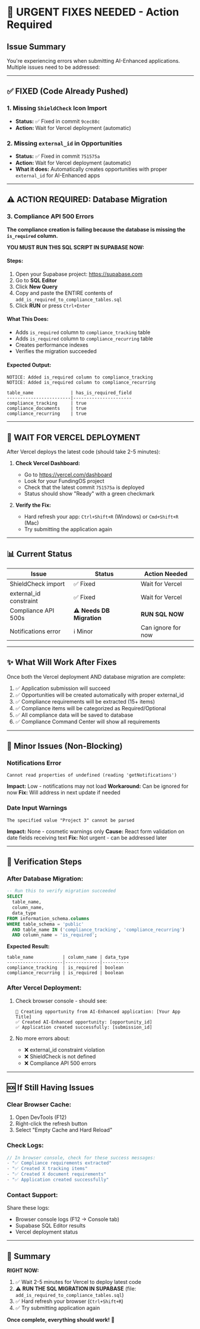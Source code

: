 # 🚨 URGENT FIXES NEEDED - Action Required

## Issue Summary
You're experiencing errors when submitting AI-Enhanced applications. Multiple issues need to be addressed:

---

## ✅ FIXED (Code Already Pushed)
### 1. Missing `ShieldCheck` Icon Import
- **Status:** ✅ Fixed in commit `9cec88c`
- **Action:** Wait for Vercel deployment (automatic)

### 2. Missing `external_id` in Opportunities
- **Status:** ✅ Fixed in commit `751575a`
- **Action:** Wait for Vercel deployment (automatic)
- **What it does:** Automatically creates opportunities with proper `external_id` for AI-Enhanced apps

---

## ⚠️ ACTION REQUIRED: Database Migration

### 3. Compliance API 500 Errors
**The compliance creation is failing because the database is missing the `is_required` column.**

**YOU MUST RUN THIS SQL SCRIPT IN SUPABASE NOW:**

#### Steps:
1. Open your Supabase project: https://supabase.com
2. Go to **SQL Editor**
3. Click **New Query**
4. Copy and paste the ENTIRE contents of `add_is_required_to_compliance_tables.sql`
5. Click **RUN** or press `Ctrl+Enter`

#### What This Does:
- Adds `is_required` column to `compliance_tracking` table
- Adds `is_required` column to `compliance_recurring` table
- Creates performance indexes
- Verifies the migration succeeded

#### Expected Output:
```
NOTICE: Added is_required column to compliance_tracking
NOTICE: Added is_required column to compliance_recurring

table_name              | has_is_required_field
------------------------|----------------------
compliance_tracking     | true
compliance_documents    | true
compliance_recurring    | true
```

---

## 🔄 WAIT FOR VERCEL DEPLOYMENT

After Vercel deploys the latest code (should take 2-5 minutes):

1. **Check Vercel Dashboard:**
   - Go to https://vercel.com/dashboard
   - Look for your FundingOS project
   - Check that the latest commit `751575a` is deployed
   - Status should show "Ready" with a green checkmark

2. **Verify the Fix:**
   - Hard refresh your app: `Ctrl+Shift+R` (Windows) or `Cmd+Shift+R` (Mac)
   - Try submitting the application again

---

## 📊 Current Status

| Issue | Status | Action Needed |
|-------|--------|---------------|
| ShieldCheck import | ✅ Fixed | Wait for Vercel |
| external_id constraint | ✅ Fixed | Wait for Vercel |
| Compliance API 500s | ⚠️ **Needs DB Migration** | **RUN SQL NOW** |
| Notifications error | ℹ️ Minor | Can ignore for now |

---

## ✨ What Will Work After Fixes

Once both the Vercel deployment AND database migration are complete:

1. ✅ Application submission will succeed
2. ✅ Opportunities will be created automatically with proper external_id
3. ✅ Compliance requirements will be extracted (15+ items)
4. ✅ Compliance items will be categorized as Required/Optional
5. ✅ All compliance data will be saved to database
6. ✅ Compliance Command Center will show all requirements

---

## 🐛 Minor Issues (Non-Blocking)

### Notifications Error
```
Cannot read properties of undefined (reading 'getNotifications')
```
**Impact:** Low - notifications may not load
**Workaround:** Can be ignored for now
**Fix:** Will address in next update if needed

### Date Input Warnings
```
The specified value "Project 3" cannot be parsed
```
**Impact:** None - cosmetic warnings only
**Cause:** React form validation on date fields receiving text
**Fix:** Not urgent - can be addressed later

---

## 📝 Verification Steps

### After Database Migration:
```sql
-- Run this to verify migration succeeded
SELECT 
  table_name,
  column_name,
  data_type
FROM information_schema.columns
WHERE table_schema = 'public'
  AND table_name IN ('compliance_tracking', 'compliance_recurring')
  AND column_name = 'is_required';
```

**Expected Result:**
```
table_name           | column_name | data_type
---------------------|-------------|----------
compliance_tracking  | is_required | boolean
compliance_recurring | is_required | boolean
```

### After Vercel Deployment:
1. Check browser console - should see:
   ```
   🤖 Creating opportunity from AI-Enhanced application: [Your App Title]
   ✅ Created AI-Enhanced opportunity: [opportunity_id]
   ✅ Application created successfully: [submission_id]
   ```

2. No more errors about:
   - ❌ external_id constraint violation
   - ❌ ShieldCheck is not defined
   - ❌ Compliance API 500 errors

---

## 🆘 If Still Having Issues

### Clear Browser Cache:
1. Open DevTools (F12)
2. Right-click the refresh button
3. Select "Empty Cache and Hard Reload"

### Check Logs:
```javascript
// In browser console, check for these success messages:
- "✅ Compliance requirements extracted"
- "✅ Created X tracking items"
- "✅ Created X document requirements"
- "✅ Application created successfully"
```

### Contact Support:
Share these logs:
- Browser console logs (F12 → Console tab)
- Supabase SQL Editor results
- Vercel deployment status

---

## 🎯 Summary

**RIGHT NOW:**
1. ✅ Wait 2-5 minutes for Vercel to deploy latest code
2. ⚠️ **RUN THE SQL MIGRATION IN SUPABASE** (file: `add_is_required_to_compliance_tables.sql`)
3. ✅ Hard refresh your browser (`Ctrl+Shift+R`)
4. ✅ Try submitting application again

**Once complete, everything should work!** 🎉

